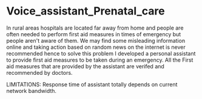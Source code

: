 # Voice_assistant_Prenatal_care

In rural areas hospitals are located far away from home and people are often needed to perform first aid measures in times of emergency but people aren't aware of them. We may find some misleading information online and taking action based on random news on the internet is never recommended hence to solve this problem I developed a personal assistant to provide first aid measures to be taken during an emergency. All the First aid measures that are provided by the assistant are verifed and recommended by doctors.

LIMITATIONS:
    Response time of assistant totally depends on current network bandwidth.  
